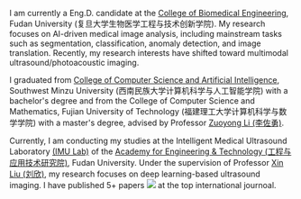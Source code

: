 I am currently a Eng.D. candidate at the [College of Biomedical Engineering](https://bme-college.fudan.edu.cn/main.htm), Fudan University (复旦大学生物医学工程与技术创新学院). My research focuses on AI-driven medical image analysis, including mainstream tasks such as segmentation, classification, anomaly detection, and image translation. Recently, my research interests have shifted toward multimodal ultrasound/photoacoustic imaging.

I graduated from [College of Computer Science and Artificial Intelligence](https://jkxy.swun.edu.cn/), Southwest Minzu University (西南民族大学计算机科学与人工智能学院) with a bachelor's degree and from the College of Computer Science and Mathematics, Fujian University of Technology (福建理工大学计算机科学与数学学院) with a master's degree, advised by Professor [Zuoyong Li (李佐勇)](https://jsj.mju.edu.cn/2025/0227/c6122a195672/page.htm).

Currently, I am conducting my studies at the Intelligent Medical Ultrasound Laboratory [(IMU Lab)](https://imu.fudan.edu.cn/index.htm) of the [Academy for Engineering & Technology (工程与应用技术研究院)](https://faet.fudan.edu.cn/), Fudan University. Under the supervision of Professor [Xin Liu (刘欣)](https://faet.fudan.edu.cn/e4/8f/c23899a255119/page.htm), my research focuses on deep learning-based ultrasound imaging. I have published 5+ papers <a href='https://scholar.google.com/citations?user=srI1hRMAAAAJ&hl=zh-CN'><img src="https://img.shields.io/endpoint?logo=Google%20Scholar&url=https%3A%2F%2Fcdn.jsdelivr.net%2Fgh%2FLQH89757%2Flinqinghua.github.io@google-scholar-stats%2Fgs_data_shieldsio.json&labelColor=f6f6f6&color=9cf&style=flat&label=citations"></a> at the top international journoal.


